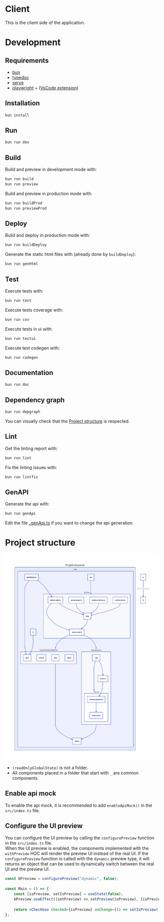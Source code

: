 # Client

This is the client side of the application.

# Development

## Requirements

- [bun](https://bun.sh/)
- [typedoc](https://typedoc.org/)
- [serve](https://www.npmjs.com/package/serve)
- [playwright](https://playwright.dev/) + ([VsCode extension](https://marketplace.visualstudio.com/items?itemName=ms-playwright.playwright))

## Installation

```sh
bun install
```

## Run

```sh
bun run dev
```

## Build

Build and preview in development mode with:

```sh
bun run build
bun run preview
```

Build and preview in production mode with:

```sh
bun run buildProd
bun run previewProd
```

## Deploy

Build and deploy in production mode with:

```sh
bun run buildDeploy
```

Generate the static html files with (already done by `buildDeploy`):

```sh
bun run genHtml
```

## Test

Execute tests with:

```sh
bun run test
```

Execute tests coverage with:

```sh
bun run cov
```

Execute tests in ui with:

```sh
bun run testui
```

Execute test codegen with:

```sh
bun run codegen
```

## Documentation

```sh
bun run doc
```

## Dependency graph

```sh
bun run depgraph
```

You can visually check that the [Project structure](#project-structure) is respected.

## Lint

Get the linting report with:

```sh
bun run lint
```

Fix the linting issues with:

```sh
bun run lintfix
```

## GenAPI

Generate the api with:

```sh
bun run genApi
```

Edit the file [\_genApi.ts](./_genApi.ts) if you want to change the api generation.

# Project structure

![client_project_structure](./misc/d2/client_project_structure.png)

- `(readOnlyGlobalState)` is not a folder.
- All components placed in a folder that start with `_` are common components.

## Enable api mock

To enable the api mock, it is recommended to add `enableApiMock()` in the `src/index.ts` file.

## Configure the UI preview

You can configure the UI preview by calling the `configurePreview` function in the `src/index.ts` file.  
When the UI preview is enabled, the components implemented with the `withPreview` HOC will render the preview UI instead of the real UI.
If the `configurePreview` function is called with the `dynamic` preview type, it will returns an object that can be used to dynamically switch between the real UI and the preview UI.

```jsx
const bPreview = configurePreview("dynamic", false);

const Main = () => {
	const [isPreview, setIsPreview] = useState(false);
	bPreview.useEffect((setPreview) => setPreview(isPreview), [isPreview]);

	return <Checkbox checked={isPreview} onChange={() => setIsPreview(!isPreview)} />;
};
```
